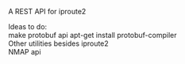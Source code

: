 
A REST API for iproute2 


Ideas to do:
<br/>
make protobuf api
	apt-get install protobuf-compiler
<br/>
Other utilities besides iproute2
<br/>
NMAP api

